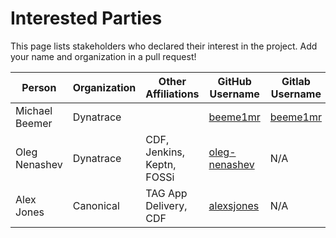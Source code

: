 # Interested Parties

This page lists stakeholders who declared their interest in the project.
Add your name and organization in a pull request!

Person | Organization | Other Affiliations | GitHub Username | Gitlab Username
-- | -- | -- | -- | --
Michael Beemer | Dynatrace | | [beeme1mr](https://github.com/beeme1mr) | [beeme1mr](https://gitlab.com/beeme1mr)
Oleg Nenashev | Dynatrace | CDF, Jenkins, Keptn, FOSSi | [oleg-nenashev](https://github.com/oleg-nenashev) | N/A
Alex Jones | Canonical | TAG App Delivery, CDF | [alexsjones](https://github.com/AlexsJones) | N/A
